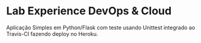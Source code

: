 # Lab Experience DevOps & Cloud
Aplicação Simples em  Python/Flask com teste usando Unittest integrado ao Travis-CI fazendo deploy no Heroku.
